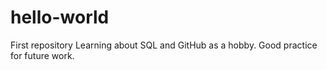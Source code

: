 # hello-world
First repository
Learning about SQL and GitHub as a hobby.
Good practice for future work. 
